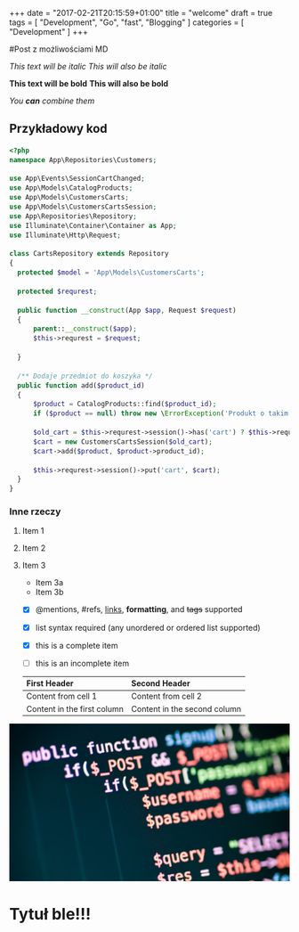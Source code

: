 +++
date = "2017-02-21T20:15:59+01:00"
title = "welcome"
draft = true
tags = [ "Development", "Go", "fast", "Blogging" ]
categories = [ "Development" ]
+++

#Post z możliwościami MD


*This text will be italic*
_This will also be italic_

**This text will be bold**
__This will also be bold__

_You **can** combine them_

  
  ## Przykładowy kod
  ```php
<?php
namespace App\Repositories\Customers;

use App\Events\SessionCartChanged;
use App\Models\CatalogProducts;
use App\Models\CustomersCarts;
use App\Models\CustomersCartsSession;
use App\Repositories\Repository;
use Illuminate\Container\Container as App;
use Illuminate\Http\Request;

class CartsRepository extends Repository
{
    protected $model = 'App\Models\CustomersCarts';

    protected $requrest;

    public function __construct(App $app, Request $request)
    {
        parent::__construct($app);
        $this->requrest = $request;

    }

    /** Dodaje przedmiot do koszyka */
    public function add($product_id)
    {
        $product = CatalogProducts::find($product_id);
        if ($product == null) throw new \ErrorException('Produkt o takim ID nie istenieje');

        $old_cart = $this->requrest->session()->has('cart') ? $this->requrest->session()->get('cart') : null;
        $cart = new CustomersCartsSession($old_cart);
        $cart->add($product, $product->product_id);

        $this->requrest->session()->put('cart', $cart);
    }
}
```

### Inne rzeczy

1. Item 1
2. Item 2
3. Item 3
   * Item 3a
   * Item 3b
   
   
   - [x] @mentions, #refs, [links](), **formatting**, and <del>tags</del> supported
   - [x] list syntax required (any unordered or ordered list supported)
   - [x] this is a complete item
   - [ ] this is an incomplete item
   
   
   
   
   First Header | Second Header
   ------------ | -------------
   Content from cell 1 | Content from cell 2
   Content in the first column | Content in the second column
  
  
  
![Example image](/static/img/coding.jpg)

  # Tytuł ble!!!